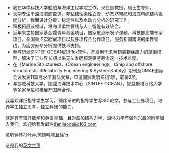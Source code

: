 

- 我在华中科技大学船舶与海洋工程学院工作，现任副教授，硕士生导师。
- 长期专注于深海海底管道，非粘结性柔性立管，动态脐带缆和海底电缆结构强度分析，截面设计分析，稳定性以及水动力分析的研究工作。
- 积极拓展该领域，将海洋柔性管线与人工智能有效结合。
- 近年来主持国家基金委青年基金项目，国家重点研发子课题，科技部高端专家项目，全国重点实验室项目以及多项校企合作项目，服务祖国南海的柔性管线，为疲劳寿命分析提供技术支持。
- 参与研发SINTEF OCEAN的Bflex软件，开发用于求解铠装钢丝应力的摩擦模型，解决了工业界长期以来无法准确预测疲劳寿命这一技术难题。
- 在《Marine Structures》，《Ocean engineering》，《Ship and offshore structures》，《Reliability Engineering & System Safety》期刊及OMAE国际会议发表11篇高水平国际文章，申请国家发明专利1项，软著2项。
- 与挪威科技大学，挪威海洋技术中心（SINTEF OCEAN），挪威斯塔万格大学等多家单位积极展开国际合作。

我喜欢详细指导学生学习，循序渐进的指导学生写SCI论文，参与工业界项目，培养学生独立思考，独立科研的能力。

欢迎具有较好数学和英语基础，且对船舶结构力学、固体力学有强烈兴趣的同学加入我们。欢迎给我发邮件[tianjiaodai@163.com](tianjiaodai@163.com)

莫听穿林打叶声,何妨吟啸且徐行

这是我的[英文主页](https://TianjiaoDai369.github.io/)

